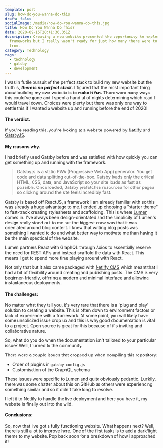 ```yaml
---
template: post
slug: how-do-you-wanna-do-this
draft: false
socialImage: /media/how-do-you-wanna-do-this.jpg
title: How Do You Wanna Do This?
date: 2020-09-15T20:41:36.351Z
description: Creating a new website presented the opportunity to explore new
  frameworks but I really wasn't ready for just how many there were to choose
  from.
category: Technology
tags:
  - technology
  - gatsby
  - development
---
```

I was in futile pursuit of the perfect stack to build my new website but the truth is, <strong><em>there is no perfect stack</em></strong>. I figured that the most important thing about building my own website is to <strong>make it fun</strong>. There were many ways this could've gone and I spent a handful of nights determining which road I would travel down. Choices were plenty but there was only one way to settle this if I wanted a website up and running before the end of 2020!

<!-- ![Woman looking at her watch](/media/tumblr_oj6coboopr1uc2rq2o6_400.webp) -->

#### **The verdict.**

If you're reading this, you're looking at a website powered by [Netlify](https://www.netlify.com/) and [GatsbyJS](https://www.gatsbyjs.com/).

#### **My reasons why.**

I had briefly used Gatsby before and was satisfied with how quickly you can get something up and running with the framework.

> Gatsby.js is a static PWA (Progressive Web App) generator. You get code and data splitting out-of-the-box. Gatsby loads only the critical HTML, CSS, data, and JavaScript so your site loads as fast as possible. Once loaded, Gatsby prefetches resources for other pages so clicking around the site feels incredibly fast.

Gatsby is based off ReactJS, a framework I am already familiar with so this was already a huge advantage to me. I ended up choosing a "starter theme" to fast-track creating stylesheets and scaffolding. This is where <a target="_blank" ref="noopened noreferrer" href="https://github.com/alxshelepenok/gatsby-starter-lumen">Lumen</a> comes in. I've always been design-orientated and the simplicity of Lumen's design really stood out to me but the biggest draw was that it was orientated around blog content. I knew that writing blog posts was something I wanted to do and what better way to motivate me than having it be the main spectical of the website.

Lumen partners React with GraphQL through Axios to essentially reserve the need for REST APIs and instead scaffold the data with React. This means I get to spend more time playing around with React.

Not only that but it also came packaged with [Netlify CMS](https://www.netlifycms.org/) which meant that I had a bit of flexibility around creating and publishing posts. The CMS is very beginner-friendly, offering a modern and minimal interface and allowing instantaneous deployments.

#### **The challenges:**

No matter what they tell you, it's very rare that there is a 'plug and play' solution to creating a website. This is often down to environment factors or lack of experience with a framework. At some point, you will likely have some unsolicited issue crop up and this is why good documentation is vital to a project. Open source is great for this because of it's inviting and collaborative nature.

So, what do you do when the documentation isn't tailored to your particular issue? Well, I turned to the community.

There were a couple issues that cropped up when compiling this repository:

* Order of plugins in `gatsby-config.js`
* Customisation of the GraphQL schema

These issues were specific to Lumen and quite obviously pedantic. Luckily, there was some chatter about this on GitHub as others were experiencing something similar and so it didn't take long to resolve.

I left it to Netlify to handle the live deployment and here you have it, my website is finally out into the wild.

#### **Conclusions:**

So, now that I've got a fully functioning website. What happens next? Well, there is still a lot to improve here. One of the first tasks is to add a dark/light theme to my website. Pop back soon for a breakdown of how I approached it!

<!-- ![Woman smirking. She looks to be pleased with herself.](/media/tenor.gif) -->